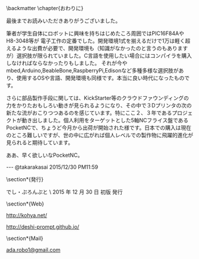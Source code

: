 \backmatter
\chapter{おわりに}

最後までお読みいただきありがうございました。

筆者が学生自体にロボットに興味を持ちはじめたころ周囲ではPIC16F84AやH8-3048等が
電子工作の定番でした。開発環境1式を揃えるだけで1万は軽く超えるような出費が必要で、開発環境も（知識がなかったのと言うのもありますが）選択肢が限られていました。C言語を使用したい場合にはコンパイラを購入しなければならなかったりもしました。
それが今やmbed,Arduino,BeableBone,RaspberryPi,Edisonなど多種多様な選択肢があり、使用するOSや言語、開発環境も同様です。本当に良い時代になったものです。

さらに部品製作手段に関しては、KickStarter等のクラウドファウンディングの力をかりたおもしろい動きが見られるようになり、その中で３Dプリンタの次の新たな流がおこりつつあるのを感じています。特にここ２、３年であるプロジェクトが動き出しました。個人利用をターゲットとした5軸NCフライス盤であるPocketNCで、ちょうど今月から出荷が開始された様です。日本での購入は現在のところ難しいですが、世の中に広がれば個人レベルでの製作物に飛躍的進化が見られると期待しています。

ああ、早く欲しいなPocketNC。

--- @takarakasai 2015/12/30 PM11:59

\section*{発行}

でし・ぷろんぷと
\\
2015 年 12 月 30 日 初版 発行

\section*{Web}

http://kohya.net/

http://deshi-prompt.github.io/

\section*{Mail}

ada.robo1@gmail.com

<!--
zumen
[1] 近藤科学株式会社，KHR-3HV 組立時全体寸法図(DXF)，http://kondo-robot.com/w/wp-content/uploads/KHR-3HVdimension.dxf ，KONDOロボットサイト
[2] KHR-3HV 組立時全体寸法図(PDF) http://kondo-robot.com/w/wp-content/uploads/KHR-3HVdimension.pdf，KONDOロボットサイト
-->

